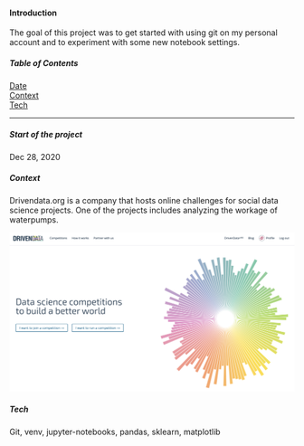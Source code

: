 #### Introduction 
The goal of this project was to get started with using git on my personal account and to experiment with some new notebook settings.

##### Table of Contents  
[Date](#Start)    
[Context](#Context)      
[Tech](#Tech)      

---

##### Start of the project
Dec 28, 2020

##### Context
Drivendata.org is a company that hosts online challenges for social data science projects.
One of the projects includes analyzing the workage of waterpumps.

![Alt text](img/datadriven-pic.png)

##### Tech
Git, venv, jupyter-notebooks, pandas, sklearn, matplotlib
